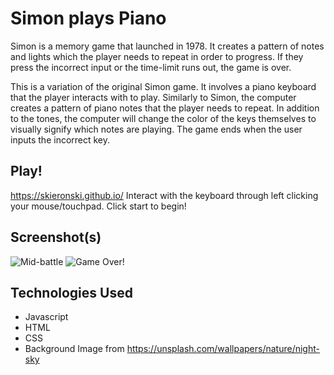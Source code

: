 # Simon plays Piano
Simon is a memory game that launched in 1978. It creates a pattern of notes and lights which the player needs to repeat in order to progress. If they press the incorrect input or the time-limit runs out, the game is over. 

This is a variation of the original Simon game. It involves a piano keyboard that the player interacts with to play. Similarly to Simon, the computer creates a pattern of piano notes that the player needs to repeat. In addition to the tones, the computer will change the color of the keys themselves to visually signify which notes are playing. The game ends when the user inputs the incorrect key.

## Play!
https://skieronski.github.io/
Interact with the keyboard through left clicking your mouse/touchpad. Click start to begin!

## Screenshot(s)
![Mid-battle](/screenshots/2)
![Game Over!](/screenshots/1)

## Technologies Used
- Javascript
- HTML
- CSS
- Background Image from https://unsplash.com/wallpapers/nature/night-sky
  


